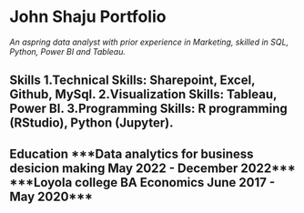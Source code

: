 # <h1> John Shaju Portfolio
  *An aspring data analyst with prior experience in Marketing, skilled in SQL, Python, Power BI and Tableau.*
 
<h2> Skills
1.Technical Skills: Sharepoint, Excel, Github, MySql.
2.Visualization Skills: Tableau, Power BI.
3.Programming Skills: R programming (RStudio), Python (Jupyter).
 
<h2> Education
***Data analytics for business desicion making May 2022 - December 2022***
***Loyola college BA Economics  June 2017 - May 2020***
 
 


